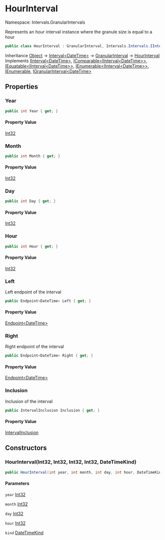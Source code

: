 # HourInterval

Namespace: Intervals.GranularIntervals

Represents an hour interval instance where the granule size is equal to a hour

```csharp
public class HourInterval : GranularInterval, Intervals.Intervals.IInterval`1[[System.DateTime, System.Private.CoreLib, Version=6.0.0.0, Culture=neutral, PublicKeyToken=7cec85d7bea7798e]], System.IComparable`1[[Intervals.Intervals.IInterval`1[[System.DateTime, System.Private.CoreLib, Version=6.0.0.0, Culture=neutral, PublicKeyToken=7cec85d7bea7798e]], Intervals, Version=1.2.1.0, Culture=neutral, PublicKeyToken=null]], System.IEquatable`1[[Intervals.Intervals.IInterval`1[[System.DateTime, System.Private.CoreLib, Version=6.0.0.0, Culture=neutral, PublicKeyToken=7cec85d7bea7798e]], Intervals, Version=1.2.1.0, Culture=neutral, PublicKeyToken=null]], System.Collections.Generic.IEnumerable`1[[Intervals.Intervals.IInterval`1[[System.DateTime, System.Private.CoreLib, Version=6.0.0.0, Culture=neutral, PublicKeyToken=7cec85d7bea7798e]], Intervals, Version=1.2.1.0, Culture=neutral, PublicKeyToken=null]], System.Collections.IEnumerable, IGranularInterval`1
```

Inheritance [Object](https://docs.microsoft.com/en-us/dotnet/api/system.object) → [Interval&lt;DateTime&gt;](./intervals.intervals.interval-1.md) → [GranularInterval](./intervals.granularintervals.granularinterval.md) → [HourInterval](./intervals.granularintervals.hourinterval.md)<br>
Implements [IInterval&lt;DateTime&gt;](./intervals.intervals.iinterval-1.md), [IComparable&lt;IInterval&lt;DateTime&gt;&gt;](https://docs.microsoft.com/en-us/dotnet/api/system.icomparable-1), [IEquatable&lt;IInterval&lt;DateTime&gt;&gt;](https://docs.microsoft.com/en-us/dotnet/api/system.iequatable-1), [IEnumerable&lt;IInterval&lt;DateTime&gt;&gt;](https://docs.microsoft.com/en-us/dotnet/api/system.collections.generic.ienumerable-1), [IEnumerable](https://docs.microsoft.com/en-us/dotnet/api/system.collections.ienumerable), [IGranularInterval&lt;DateTime&gt;](./intervals.granularintervals.igranularinterval-1.md)

## Properties

### **Year**

```csharp
public int Year { get; }
```

#### Property Value

[Int32](https://docs.microsoft.com/en-us/dotnet/api/system.int32)<br>

### **Month**

```csharp
public int Month { get; }
```

#### Property Value

[Int32](https://docs.microsoft.com/en-us/dotnet/api/system.int32)<br>

### **Day**

```csharp
public int Day { get; }
```

#### Property Value

[Int32](https://docs.microsoft.com/en-us/dotnet/api/system.int32)<br>

### **Hour**

```csharp
public int Hour { get; }
```

#### Property Value

[Int32](https://docs.microsoft.com/en-us/dotnet/api/system.int32)<br>

### **Left**

Left endpoint of the interval

```csharp
public Endpoint<DateTime> Left { get; }
```

#### Property Value

[Endpoint&lt;DateTime&gt;](./intervals.points.endpoint-1.md)<br>

### **Right**

Right endpoint of the interval

```csharp
public Endpoint<DateTime> Right { get; }
```

#### Property Value

[Endpoint&lt;DateTime&gt;](./intervals.points.endpoint-1.md)<br>

### **Inclusion**

Inclusion of the interval

```csharp
public IntervalInclusion Inclusion { get; }
```

#### Property Value

[IntervalInclusion](./intervals.intervals.intervalinclusion.md)<br>

## Constructors

### **HourInterval(Int32, Int32, Int32, Int32, DateTimeKind)**

```csharp
public HourInterval(int year, int month, int day, int hour, DateTimeKind kind)
```

#### Parameters

`year` [Int32](https://docs.microsoft.com/en-us/dotnet/api/system.int32)<br>

`month` [Int32](https://docs.microsoft.com/en-us/dotnet/api/system.int32)<br>

`day` [Int32](https://docs.microsoft.com/en-us/dotnet/api/system.int32)<br>

`hour` [Int32](https://docs.microsoft.com/en-us/dotnet/api/system.int32)<br>

`kind` [DateTimeKind](https://docs.microsoft.com/en-us/dotnet/api/system.datetimekind)<br>
